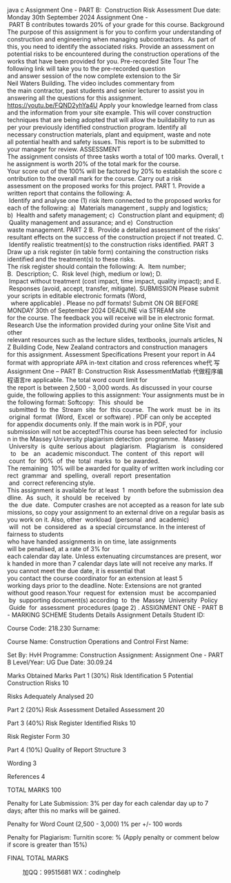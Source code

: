 java c
Assignment One - PART B:  Construction Risk Assessment 
Due date: Monday 30th September 2024 
Assignment One - PART B contributes towards 20% of your grade for this course.
Background 
The purpose of this assignment is for you to confirm your understanding of construction and engineering when managing subcontractors.  As part of this, you need to identify the associated risks. 
Provide an assessment on potential risks to be encountered during the construction operations of the works that have been provided for you.
Pre-recorded Site Tour 
The following link will take you to the pre-recorded question and answer session of the now complete extension to the Sir Neil Waters Building. The video includes commentary from the main contractor, past students and senior lecturer to assist you in answering all the questions for this assignment. https://youtu.be/FQND2yhYa4U Apply your knowledge learned from class and the information from your site example. This will cover construction techniques that are being adopted that will allow the buildability to run as per your previously identified construction program. 
Identify all necessary construction materials, plant and equipment, waste and note all potential health and safety issues.
This report is to be submitted to your manager for review.
ASSESSMENT The assignment consists of three tasks worth a total of 100 marks. Overall, the assignment is worth 20% of the total mark for the course. Your score out of the 100% will be factored by 20% to establish the score contribution to the overall mark for the course.
Carry out a risk assessment on the proposed works for this project.
PART 1. 
Provide a written report that contains the following:
A.  Identify and analyse one (1) risk item connected to the proposed works for each of the following:
a)  Materials management , supply and logistics;
b)  Health and safety management;
c)  Construction plant and equipment;
d)  Quality management and assurance; and
e)  Construction waste management.
PART 2 
B.  Provide a detailed assessment of the risks’ resultant effects on the success of the construction project if not treated.
C.  Identify realistic treatment(s) to the construction risks identified.
PART 3 
Draw up a risk register (in table form) containing the construction risks identified and the treatment(s) to these risks. The risk register should contain the following: 
A.  Item number;
B.  Description;
C.  Risk level (high, medium or low);
D.  Impact without treatment (cost impact, time impact, quality impact); and
E.  Responses (avoid, accept, transfer, mitigate).
SUBMISSION Please submit your scripts in editable electronic formats (Word,   where applicable) . Please no pdf formats! Submit ON OR BEFORE MONDAY 30th of September 2024 DEADLINE via STREAM site for the course. The feedback you will receive will be in electronic format.
Research Use the information provided during your online Site Visit and other relevant resources such as the lecture slides, textbooks, journals articles, NZ Building Code, New Zealand contractors and construction managers for this assignment.
Assessment Specifications Present your report in A4 format with appropriate APA in-text citation and cross references whe代 写Assignment One – PART B: Construction Risk AssessmentMatlab
代做程序编程语言re applicable.
The total word count limit for the report is between 2,500 - 3,000 words.
As discussed in your course guide, the following applies to this assignment:
Your assignments must be in the following format:
Softcopy:  This  should  be  submitted  to  the  Stream  site  for  this course.  The work  must  be  in  its  original  format  (Word,  Excel  or software) .
PDF can only be accepted for appendix documents only.
If the main work is in PDF, your submission will not be accepted!This course has been selected for  inclusion in the Massey University plagiarism detection  programme.  Massey  University  is  quite  serious about   plagiarism.   Plagiarism   is   considered   to   be   an   academic misconduct.
The  content  of  this  report  will  count  for  90%  of  the  total  marks  to  be awarded.
The remaining  10% will be awarded for quality of written work including correct  grammar  and  spelling,  overall  report  presentation  and  correct referencing style.
This assignment is available for at least  1  month before the submission deadline.  As  such,  it  should  be  received  by  the  due  date.  Computer crashes are not accepted as a reason for late submissions, so copy your assignment to an external drive on a regular basis as you work on it. Also, other  workload  (personal  and  academic)  will  not  be  considered  as  a special circumstance.
In the interest of fairness to students who have handed assignments in on time, late assignments will be penalised, at a rate of 3% for each calendar day late. Unless extenuating circumstances are present, work handed in more than 7 calendar days late will not receive any marks.
If you cannot meet the due date, it is essential that you contact the course coordinator for an extension at least 5 working days prior to the deadline.
Note: Extensions are not granted without good reason.Your  request for  extension  must  be  accompanied  by  supporting document(s) according  to  the  Massey  University  Policy  Guide  for  assessment  procedures (page 2) .
ASSIGNMENT ONE - PART B - MARKING SCHEME 
Students Details 
Assignment Details 
Student ID: 

Course Code: 
218.230 
Surname: 

Course Name: 
Construction Operations and Control 
First Name: 

Set By: 
HvH 
Programme: 
Construction 
Assignment: 
Assignment One - PART B 
Level/Year: 
UG 
Due Date: 
30.09.24 

Marks 
Obtained Marks 
Part 1 (30%) Risk Identification 
5 Potential Construction Risks 
10 

Risks Adequately Analysed 
20 

Part 2 (20%) Risk Assessment 
Detailed Assessment 
20 

Part 3 (40%) Risk Register 
Identified Risks 
10 

Risk Register Form 
30 

Part 4 (10%) Quality of Report 
Structure 
3 

Wording 
3 

References 
4 

TOTAL MARKS 
100 

Penalty for Late Submission: 3% per day for each calendar day up to 
7 days; after this no marks will be gained. 


Penalty for Word Count (2,500 - 3,000) 1% per +/- 100 words 


Penalty for Plagiarism: Turnitin score: % (Apply penalty or comment below if score is greater than 15%) 


FINAL TOTAL MARKS 







         
加QQ：99515681  WX：codinghelp
